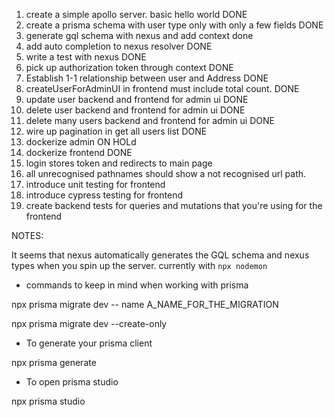 1. create a simple apollo server. basic hello world DONE
2. create a prisma schema with user type only with only a few fields DONE
3. generate gql schema with nexus and add context done
4. add auto completion to nexus resolver DONE
5. write a test with nexus DONE
6. pick up authorization token through context DONE
7. Establish 1-1 relationship between user and Address DONE
8. createUserForAdminUI in frontend must include total count. DONE
9. update user backend and frontend for admin ui DONE
10. delete user backend and frontend for admin ui DONE
11. delete many users backend and frontend for admin ui DONE
12. wire up pagination in get all users list DONE
13. dockerize admin ON HOLd
14. dockerize frontend DONE
15. login stores token and redirects to main page
16. all unrecognised pathnames should show a not recognised url path.
17. introduce unit testing for frontend
18. introduce cypress testing for frontend
19. create backend tests for queries and mutations that you're using for the frontend

NOTES:

It seems that nexus automatically generates the GQL schema and nexus types when you spin up the server. currently with `npx nodemon`

- commands to keep in mind when working with prisma

npx prisma migrate dev -- name A_NAME_FOR_THE_MIGRATION

npx prisma migrate dev --create-only

- To generate your prisma client

npx prisma generate

- To open prisma studio

npx prisma studio
